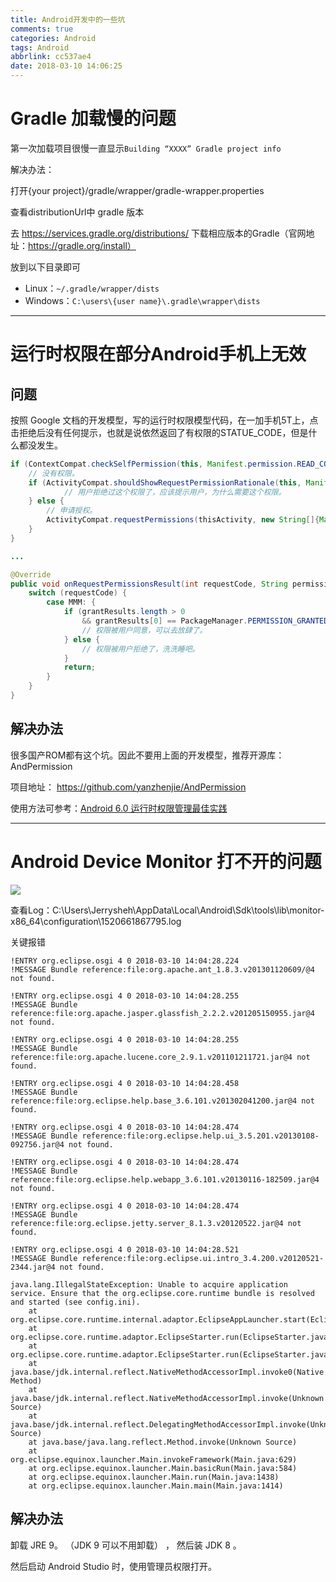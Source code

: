 ```yaml
---
title: Android开发中的一些坑
comments: true
categories: Android
tags: Android
abbrlink: cc537ae4
date: 2018-03-10 14:06:25
---
```


# Gradle 加载慢的问题

第一次加载项目很慢一直显示`Building “XXXX” Gradle project info`

解决办法：

打开{your project}/gradle/wrapper/gradle-wrapper.properties

查看distributionUrl中 gradle 版本

去 https://services.gradle.org/distributions/ 下载相应版本的Gradle（官网地址：https://gradle.org/install）

放到以下目录即可

- Linux：`~/.gradle/wrapper/dists`
- Windows：`C:\users\{user name}\.gradle\wrapper\dists`

---

# 运行时权限在部分Android手机上无效

## 问题

按照 Google 文档的开发模型，写的运行时权限模型代码，在一加手机5T上，点击拒绝后没有任何提示，也就是说依然返回了有权限的STATUE_CODE，但是什么都没发生。

```java
if (ContextCompat.checkSelfPermission(this, Manifest.permission.READ_CONTACTS) != PackageManager.PERMISSION_GRANTED) {
    // 没有权限。
    if (ActivityCompat.shouldShowRequestPermissionRationale(this, Manifest.permission.READ_CONTACTS)) {
            // 用户拒绝过这个权限了，应该提示用户，为什么需要这个权限。
    } else {
        // 申请授权。
        ActivityCompat.requestPermissions(thisActivity, new String[]{Manifest.permission.READ_CONTACTS}, MMM);
    }
}

...

@Override
public void onRequestPermissionsResult(int requestCode, String permissions[], int[] grantResults) {
    switch (requestCode) {
        case MMM: {
            if (grantResults.length > 0
                && grantResults[0] == PackageManager.PERMISSION_GRANTED) {
                // 权限被用户同意，可以去放肆了。
            } else {
                // 权限被用户拒绝了，洗洗睡吧。
            }
            return;
        }
    }
}
```

## 解决办法

很多国产ROM都有这个坑。因此不要用上面的开发模型，推荐开源库：AndPermission

项目地址： https://github.com/yanzhenjie/AndPermission

使用方法可参考：[Android 6.0 运行时权限管理最佳实践](http://blog.csdn.net/yanzhenjie1003/article/details/52503533/)

---

# Android Device Monitor 打不开的问题

![](../../../../images/Learn_Android/monitor_error.png)


查看Log：C:\Users\Jerrysheh\AppData\Local\Android\Sdk\tools\lib\monitor-x86_64\configuration\1520661867795.log

关键报错

```
!ENTRY org.eclipse.osgi 4 0 2018-03-10 14:04:28.224
!MESSAGE Bundle reference:file:org.apache.ant_1.8.3.v201301120609/@4 not found.

!ENTRY org.eclipse.osgi 4 0 2018-03-10 14:04:28.255
!MESSAGE Bundle reference:file:org.apache.jasper.glassfish_2.2.2.v201205150955.jar@4 not found.

!ENTRY org.eclipse.osgi 4 0 2018-03-10 14:04:28.255
!MESSAGE Bundle reference:file:org.apache.lucene.core_2.9.1.v201101211721.jar@4 not found.

!ENTRY org.eclipse.osgi 4 0 2018-03-10 14:04:28.458
!MESSAGE Bundle reference:file:org.eclipse.help.base_3.6.101.v201302041200.jar@4 not found.

!ENTRY org.eclipse.osgi 4 0 2018-03-10 14:04:28.474
!MESSAGE Bundle reference:file:org.eclipse.help.ui_3.5.201.v20130108-092756.jar@4 not found.

!ENTRY org.eclipse.osgi 4 0 2018-03-10 14:04:28.474
!MESSAGE Bundle reference:file:org.eclipse.help.webapp_3.6.101.v20130116-182509.jar@4 not found.

!ENTRY org.eclipse.osgi 4 0 2018-03-10 14:04:28.474
!MESSAGE Bundle reference:file:org.eclipse.jetty.server_8.1.3.v20120522.jar@4 not found.

!ENTRY org.eclipse.osgi 4 0 2018-03-10 14:04:28.521
!MESSAGE Bundle reference:file:org.eclipse.ui.intro_3.4.200.v20120521-2344.jar@4 not found.

java.lang.IllegalStateException: Unable to acquire application service. Ensure that the org.eclipse.core.runtime bundle is resolved and started (see config.ini).
	at org.eclipse.core.runtime.internal.adaptor.EclipseAppLauncher.start(EclipseAppLauncher.java:74)
	at org.eclipse.core.runtime.adaptor.EclipseStarter.run(EclipseStarter.java:353)
	at org.eclipse.core.runtime.adaptor.EclipseStarter.run(EclipseStarter.java:180)
	at java.base/jdk.internal.reflect.NativeMethodAccessorImpl.invoke0(Native Method)
	at java.base/jdk.internal.reflect.NativeMethodAccessorImpl.invoke(Unknown Source)
	at java.base/jdk.internal.reflect.DelegatingMethodAccessorImpl.invoke(Unknown Source)
	at java.base/java.lang.reflect.Method.invoke(Unknown Source)
	at org.eclipse.equinox.launcher.Main.invokeFramework(Main.java:629)
	at org.eclipse.equinox.launcher.Main.basicRun(Main.java:584)
	at org.eclipse.equinox.launcher.Main.run(Main.java:1438)
	at org.eclipse.equinox.launcher.Main.main(Main.java:1414)
```

## 解决办法

卸载 JRE 9。 （JDK 9 可以不用卸载） ， 然后装 JDK 8 。

然后启动 Android Studio 时，使用管理员权限打开。
